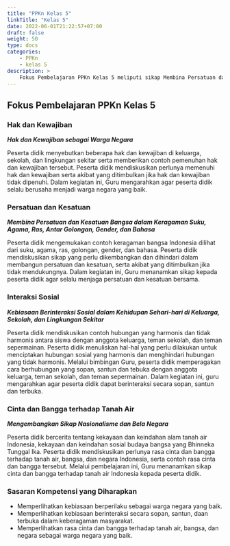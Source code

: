 ```yaml
---
title: "PPKn Kelas 5"
linkTitle: "Kelas 5"
date: 2022-06-01T21:22:57+07:00
draft: false
weight: 50
type: docs
categories:
    - PPKn
    - kelas 5
description: >
    Fokus Pembelajaran PPKn Kelas 5 meliputi sikap Membina Persatuan dan Kesatuan Bangsa dalam Keragaman Suku, Agama, Ras, Antar Golongan, Gender, dan Bahasa. Kebiasaan Berinteraksi Sosial dalam Kehidupan Sehari-hari di Keluarga, Sekolah, dan Lingkungan Sekitar. Sikap Mengembangkan Sikap Nasionalisme dan Bela Negara.
---
```

## Fokus Pembelajaran PPKn Kelas 5
### Hak dan Kewajiban
***Hak dan Kewajiban sebagai Warga Negara***

Peserta didik menyebutkan beberapa hak dan kewajiban di keluarga, sekolah, dan lingkungan sekitar serta memberikan contoh pemenuhan hak dan kewajiban tersebut. Peserta didik mendiskusikan perlunya memenuhi hak dan kewajiban serta akibat yang ditimbulkan jika hak dan kewajiban tidak dipenuhi. Dalam kegiatan ini, Guru mengarahkan agar peserta didik selalu berusaha menjadi warga negara yang baik.

### Persatuan dan Kesatuan
***Membina Persatuan dan Kesatuan Bangsa dalam Keragaman Suku, Agama, Ras, Antar Golongan, Gender, dan Bahasa***

Peserta didik mengemukakan contoh keragaman bangsa Indonesia dilihat dari suku, agama, ras, golongan, gender, dan bahasa. Peserta didik mendiskusikan sikap yang perlu dikembangkan dan dihindari dalam membangun persatuan dan kesatuan, serta akibat yang ditimbulkan jika tidak mendukungnya. Dalam kegiatan ini, Guru menanamkan sikap kepada peserta didik agar selalu menjaga persatuan dan kesatuan bersama.

### Interaksi Sosial
***Kebiasaan Berinteraksi Sosial dalam Kehidupan Sehari-hari di Keluarga, Sekolah, dan Lingkungan Sekitar***

Peserta didik mendiskusikan contoh hubungan yang harmonis dan tidak harmonis antara siswa dengan anggota keluarga, teman sekolah, dan teman sepermainan. Peserta didik menuliskan hal-hal yang perlu dilakukan untuk menciptakan hubungan sosial yang harmonis dan menghindari hubungan yang tidak harmonis. Melalui bimbingan Guru, peserta didik memperagakan cara berhubungan yang sopan, santun dan tebuka dengan anggota keluarga, teman sekolah, dan teman sepermainan. Dalam kegiatan ini, guru mengarahkan agar peserta didik dapat berinteraksi secara sopan, santun dan terbuka.

### Cinta dan Bangga terhadap Tanah Air
***Mengembangkan Sikap Nasionalisme dan Bela Negara***

Peserta didik bercerita tentang kekayaan dan keindahan alam tanah air Indonesia, kekayaan dan keindahan sosial budaya bangsa yang Bhinneka Tunggal Ika. Peserta didik mendiskusikan perlunya rasa cinta dan bangga terhadap tanah air, bangsa, dan negara Indonesia, serta contoh rasa cinta dan bangga tersebut. Melalui pembelajaran ini, Guru menanamkan sikap cinta dan bangga terhadap tanah air Indonesia kepada peserta didik.

### Sasaran Kompetensi yang Diharapkan
- Memperlihatkan kebiasaan berperilaku sebagai warga negara yang baik.
- Memperlihatkan kebiasaan berinteraksi secara sopan, santun, daan terbuka dalam keberagaman masyarakat.
- Memperlihatkan rasa cinta dan bangga terhadap tanah air, bangsa, dan negara sebagai warga negara yang baik.
